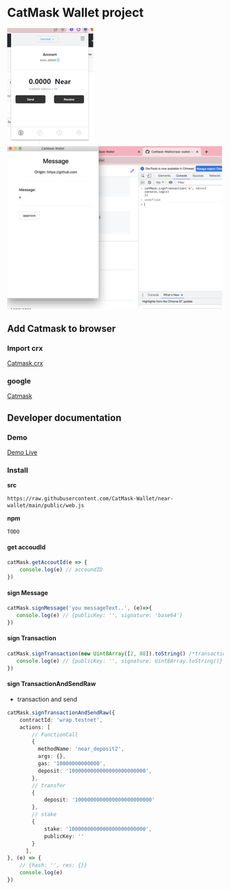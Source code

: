 # CatMask Wallet project

<img width="200" src="/readme/overViewImg.png" />
<img width="500" src="/readme/message.png" />

## Add Catmask to browser

### Import crx

[Catmask.crx](https://github.com/CatMask-Wallet/near-wallet/blob/main/figpfhmohkmngdecpfpheomfdgekgiap_main.crx)
### google 

[Catmask](https://chrome.google.com/webstore/detail/catmask/figpfhmohkmngdecpfpheomfdgekgiap)


## Developer documentation

### Demo

[Demo Live](https://www.catmask.org/overview/development-demo)

### Install

**src**
 
 ```
 https://raw.githubusercontent.com/CatMask-Wallet/near-wallet/main/public/web.js
 ```

**npm**

```
TODO
```

#### get accoudId
```js
catMask.getAccoutId(e => {
    console.log(e) // accoundID
})
```
 #### sign Message
 ```js
catMask.signMessage('you messageText..', (e)=>{
    console.log(e) // {publicKey: '', signature: 'base64'}
})
 ```
 #### sign Transaction
 ```js
catMask.signTransaction(new Uint8Array([2, 88]).toString() /*transaction hash*/, (e)=>{
    console.log(e) // {publicKey: '', signature: Uint8Array.toString()}
})
```

#### sign TransactionAndSendRaw
* transaction and send
```ts
catMask.signTransactionAndSendRaw({
    contractId: 'wrap.testnet',
    actions: [
        // FunctionCall
        {
          methodName: 'near_deposit2',
          args: {},
          gas: '10000000000000',
          deposit: '1000000000000000000000000',
        },
        // transfer
        {
            deposit: '1000000000000000000000000'
        },
        // stake
        {
            stake: '1000000000000000000000000',
            publicKey: ''
        }
      ],
}, (e) => {
    // {hash: '', res: {}}
    console.log(e)
})
```
